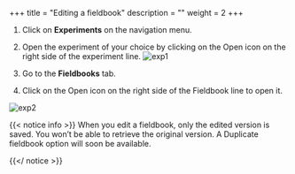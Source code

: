 +++
title = "Editing a fieldbook"
description = ""
weight = 2
+++

1.	Click on **Experiments** on the navigation menu.
2.	Open the experiment of your choice by clicking on the Open icon on the right side of the experiment line.
![exp1](https://agrofims.github.io/helpdocs/images/exp1.png)

3.	Go to the **Fieldbooks** tab.
4.	Click on the Open icon on the right side of the Fieldbook line to open it.

![exp2](https://agrofims.github.io/helpdocs/images/exp2.png)


{{< notice info >}}
When you edit a fieldbook, only the edited version is saved. You won’t be able to retrieve the original version. A Duplicate fieldbook option will soon be available.

 {{</ notice >}}

